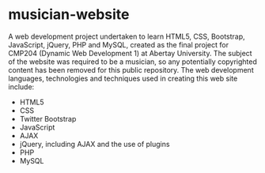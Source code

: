 # musician-website
A web development project undertaken to learn HTML5, CSS, Bootstrap, JavaScript, jQuery, PHP and MySQL, created as the final project for CMP204 (Dynamic Web Development 1) at Abertay University. The subject of the website was required to be a musician, so any potentially copyrighted content has been removed for this public repository. The web development languages, technologies and techniques used in creating this web site include:

- HTML5
- CSS
- Twitter Bootstrap
- JavaScript
- AJAX
- jQuery, including AJAX and the use of plugins
- PHP
- MySQL

